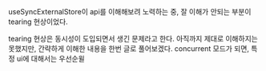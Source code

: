 
useSyncExternalStore이 api를 이해해보려 노력하는 중, 잘 이해가 안되는 부분이 
tearing 현상이었다. 

tearing 현상은 동시성이 도입되면서 생긴 문제라고 한다. 아직까지 제대로 이해하지는 못했지만, 간략하게 이해한 내용을 한번 글로 풀어보겠다. concurrent 모드가 되면, 특정 ui에 대해서는 우선순윌
